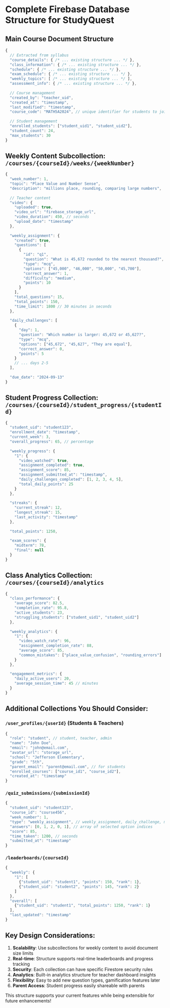 # Complete Firebase Database Structure for StudyQuest

## Main Course Document Structure

```javascript
{
  // Extracted from syllabus
  "course_details": { /* ... existing structure ... */ },
  "class_information": { /* ... existing structure ... */ },
  "schedule": { /* ... existing structure ... */ },
  "exam_schedule": { /* ... existing structure ... */ },
  "weekly_topics": [ /* ... existing structure ... */ ],
  "assessment_info": { /* ... existing structure ... */ },
  
  // Course management
  "created_by": "teacher_uid",
  "created_at": "timestamp",
  "last_modified": "timestamp",
  "course_code": "MATH5A2024", // unique identifier for students to join
  
  // Student management
  "enrolled_students": ["student_uid1", "student_uid2"],
  "student_count": 24,
  "max_students": 30
}
```

## Weekly Content Subcollection: `/courses/{courseId}/weeks/{weekNumber}`

```javascript
{
  "week_number": 1,
  "topic": "Place Value and Number Sense",
  "description": "millions place, rounding, comparing large numbers",
  
  // Teacher content
  "video": {
    "uploaded": true,
    "video_url": "firebase_storage_url",
    "video_duration": 450, // seconds
    "upload_date": "timestamp"
  },
  
  "weekly_assignment": {
    "created": true,
    "questions": [
      {
        "id": "q1",
        "question": "What is 45,672 rounded to the nearest thousand?",
        "type": "mcq",
        "options": ["45,000", "46,000", "50,000", "45,700"],
        "correct_answer": 1,
        "difficulty": "medium",
        "points": 10
      }
    ],
    "total_questions": 15,
    "total_points": 150,
    "time_limit": 1800 // 30 minutes in seconds
  },
  
  "daily_challenges": [
    {
      "day": 1,
      "question": "Which number is larger: 45,672 or 45,627?",
      "type": "mcq",
      "options": ["45,672", "45,627", "They are equal"],
      "correct_answer": 0,
      "points": 5
    }
    // ... days 2-5
  ],
  
  "due_date": "2024-09-13"
}
```

## Student Progress Collection: `/courses/{courseId}/student_progress/{studentId}`

```javascript
{
  "student_uid": "student123",
  "enrollment_date": "timestamp",
  "current_week": 3,
  "overall_progress": 65, // percentage
  
  "weekly_progress": {
    "1": {
      "video_watched": true,
      "assignment_completed": true,
      "assignment_score": 85,
      "assignment_submitted_at": "timestamp",
      "daily_challenges_completed": [1, 2, 3, 4, 5],
      "total_daily_points": 25
    }
  },
  
  "streaks": {
    "current_streak": 12,
    "longest_streak": 15,
    "last_activity": "timestamp"
  },
  
  "total_points": 1250,
  
  "exam_scores": {
    "midterm": 78,
    "final": null
  }
}
```

## Class Analytics Collection: `/courses/{courseId}/analytics`

```javascript
{
  "class_performance": {
    "average_score": 82.5,
    "completion_rate": 95.8,
    "active_students": 23,
    "struggling_students": ["student_uid1", "student_uid2"]
  },
  
  "weekly_analytics": {
    "1": {
      "video_watch_rate": 96,
      "assignment_completion_rate": 88,
      "average_score": 85,
      "common_mistakes": ["place_value_confusion", "rounding_errors"]
    }
  },
  
  "engagement_metrics": {
    "daily_active_users": 20,
    "average_session_time": 45 // minutes
  }
}
```

## Additional Collections You Should Consider:

### `/user_profiles/{userId}` (Students & Teachers)
```javascript
{
  "role": "student", // student, teacher, admin
  "name": "John Doe",
  "email": "john@email.com",
  "avatar_url": "storage_url",
  "school": "Jefferson Elementary",
  "grade": "5th",
  "parent_email": "parent@email.com", // for students
  "enrolled_courses": ["course_id1", "course_id2"],
  "created_at": "timestamp"
}
```

### `/quiz_submissions/{submissionId}`
```javascript
{
  "student_uid": "student123",
  "course_id": "course456",
  "week_number": 1,
  "type": "weekly_assignment", // weekly_assignment, daily_challenge, midterm, final
  "answers": [0, 1, 2, 0, 1], // array of selected option indices
  "score": 85,
  "time_taken": 1200, // seconds
  "submitted_at": "timestamp"
}
```

### `/leaderboards/{courseId}`
```javascript
{
  "weekly": {
    "1": [
      {"student_uid": "student1", "points": 150, "rank": 1},
      {"student_uid": "student2", "points": 145, "rank": 2}
    ]
  },
  "overall": [
    {"student_uid": "student1", "total_points": 1250, "rank": 1}
  ],
  "last_updated": "timestamp"
}
```

## Key Design Considerations:

1. **Scalability**: Use subcollections for weekly content to avoid document size limits
2. **Real-time**: Structure supports real-time leaderboards and progress tracking
3. **Security**: Each collection can have specific Firestore security rules
4. **Analytics**: Built-in analytics structure for teacher dashboard insights
5. **Flexibility**: Easy to add new question types, gamification features later
6. **Parent Access**: Student progress easily shareable with parents

This structure supports your current features while being extensible for future enhancements!